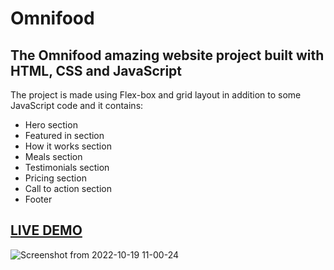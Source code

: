 # Omnifood

## The Omnifood amazing website project built with HTML, CSS and JavaScript

The project is made using Flex-box and grid layout in addition to some JavaScript code and it contains:

- Hero section
- Featured in section
- How it works section
- Meals section
- Testimonials section
- Pricing section
- Call to action section
- Footer

## [LIVE DEMO](https://omnifood-osama-elshimy.netlify.app/)

![Screenshot from 2022-10-19 11-00-24](https://user-images.githubusercontent.com/90342783/196646305-f423cc84-703a-4e5a-bab1-46ab198adcbb.png)
